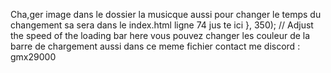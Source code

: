 Cha,ger image dans le dossier la musicque aussi
pour changer le temps du changement sa sera dans le index.html ligne  74 jus te ici  }, 350); // Adjust the speed of the loading bar here
vous pouvez changer les couleur de la barre de chargement aussi dans ce meme fichier 
contact me discord :  gmx29000
